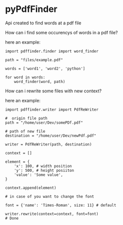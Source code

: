 pyPdfFinder
===========
Api created to find words at a pdf file

How can i find some occurencys of words in a pdf file?

here an example:

    import pdffinder.finder import word_finder
    
    path = "files/example.pdf"
    
    words = ['word1', 'word2', 'python']
    
    for word in words:
        word_finder(word, path)

How can i rewrite some files with new context?

here an example:

	import pdffinder.writer import PdfReWriter
   
	#  origin file path 
    path = "/home/user/Dev/somePDf.pdf"
	
	# path of new file
	destination = "/home/user/Dev/newPdf.pdf"
	
	writer = PdfReWriter(path, destination)

    context = []
	
	element = {
		'x': 100, # width position
		'y': 500, # height posiiton
		'value': 'Some value',
	}

	context.append(element)

	# in case of you want to change the font 

	font = {'name': 'Times-Roman', size: 11} # default

	writer.rewrite(context=context, font=font)
   	# Done 

